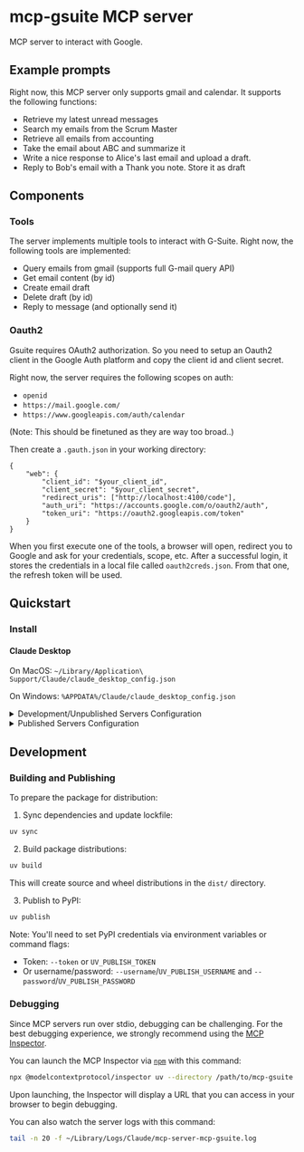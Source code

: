# mcp-gsuite MCP server

MCP server to interact with Google.

## Example prompts

Right now, this MCP server only supports gmail and calendar. It supports the following functions:

- Retrieve my latest unread messages
- Search my emails from the Scrum Master
- Retrieve all emails from accounting
- Take the email about ABC and summarize it
- Write a nice response to Alice's last email and upload a draft.
- Reply to Bob's email with a Thank you note. Store it as draft

## Components

### Tools

The server implements multiple tools to interact with G-Suite. Right now, the following tools are implemented:

- Query emails from gmail (supports full G-mail query API)
- Get email content (by id)
- Create email draft
- Delete draft (by id)
- Reply to message (and optionally send it)

### Oauth2

Gsuite requires OAuth2 authorization. So you need to setup an Oauth2 client in the Google Auth platform and copy the client id and client secret. 

Right now, the server requires the following scopes on auth:

- `openid`
- `https://mail.google.com/`
- `https://www.googleapis.com/auth/calendar`

(Note: This should be finetuned as they are way too broad..)

Then create a `.gauth.json` in your working directory:

```
{
    "web": {
        "client_id": "$your_client_id",
        "client_secret": "$your_client_secret",
        "redirect_uris": ["http://localhost:4100/code"],
        "auth_uri": "https://accounts.google.com/o/oauth2/auth",
        "token_uri": "https://oauth2.googleapis.com/token"
    }
}
```

When you first execute one of the tools, a browser will open, redirect you to Google and ask for your credentials, scope, etc. After a successful login, it stores the credentials in a local file called `oauth2creds.json`. From that one,
the refresh token will be used.

## Quickstart

### Install

#### Claude Desktop

On MacOS: `~/Library/Application\ Support/Claude/claude_desktop_config.json`

On Windows: `%APPDATA%/Claude/claude_desktop_config.json`

<details>
  <summary>Development/Unpublished Servers Configuration</summary>
  
```json
{
  "mcpServers": {
    "mcp-gsuite": {
      "command": "uv",
      "args": [
        "--directory",
        "<dir_to>/mcp-gsuite",
        "run",
        "mcp-gsuite"
      ]
    }
  }
}
```
</details>

<details>
  <summary>Published Servers Configuration</summary>
  
```json
{
  "mcpServers": {
    "mcp-gsuite": {
      "command": "uvx",
      "args": [
        "mcp-gsuite"
      ]
    }
  }
}
```
</details>

## Development

### Building and Publishing

To prepare the package for distribution:

1. Sync dependencies and update lockfile:
```bash
uv sync
```

2. Build package distributions:
```bash
uv build
```

This will create source and wheel distributions in the `dist/` directory.

3. Publish to PyPI:
```bash
uv publish
```

Note: You'll need to set PyPI credentials via environment variables or command flags:
- Token: `--token` or `UV_PUBLISH_TOKEN`
- Or username/password: `--username`/`UV_PUBLISH_USERNAME` and `--password`/`UV_PUBLISH_PASSWORD`

### Debugging

Since MCP servers run over stdio, debugging can be challenging. For the best debugging
experience, we strongly recommend using the [MCP Inspector](https://github.com/modelcontextprotocol/inspector).

You can launch the MCP Inspector via [`npm`](https://docs.npmjs.com/downloading-and-installing-node-js-and-npm) with this command:

```bash
npx @modelcontextprotocol/inspector uv --directory /path/to/mcp-gsuite run mcp-gsuite
```

Upon launching, the Inspector will display a URL that you can access in your browser to begin debugging.

You can also watch the server logs with this command:

```bash
tail -n 20 -f ~/Library/Logs/Claude/mcp-server-mcp-gsuite.log
```
